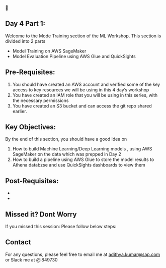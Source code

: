 :calendar: 
## Day 4 Part 1:

Welcome to the Mode Training section of the ML Workshop. This section is divided into 2 parts

-  Model Training on AWS SageMaker
-  Model Evaluation Pipeline using AWS Glue and QuickSights

## Pre-Requisites:
1.	You should have created an AWS account and verified some of the key access to key resources we will be using in this 4 day’s workshop
2.	You have created an IAM role that you will be using in this series, with the necessary permissions
3.	You have created an S3 bucket and can access the git repo shared earlier.

## Key Objectives:
By the end of this section, you should have a good idea on 
1.	How to build Machine Learning/Deep Learning models , using AWS SageMaker on the data which was prepped in Day 2 
2. How to build a pipeline using AWS Glue to store the model results to Athena databzse and use QuickSights dashboards to view them 

## Post-Requisites:
- 
- 


## Missed it? Dont Worry 
If you missed this session:
Please follow below steps:

## Contact
For any questions, please feel free to email me at adithya.kumar@sap.com or Slack me at @i849730
